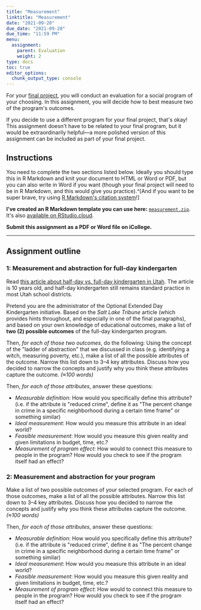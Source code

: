 ```yaml
---
title: "Measurement"
linktitle: "Measurement"
date: "2021-09-20"
due_date: "2021-09-20"
due_time: "11:59 PM"
menu:
  assignment:
    parent: Evaluation
    weight: 2
type: docs
toc: true
editor_options: 
  chunk_output_type: console
---
```


For your [final project](/assignment/final-project/), you will conduct an evaluation for a social program of your choosing. In this assignment, you will decide how to best measure two of the program's outcomes. 

If you decide to use a different program for your final project, that's okay! This assignment doesn't have to be related to your final program, but it would be extraordinarily helpful—a more polished version of this assignment can be included as part of your final project.


## Instructions

You need to complete the two sections listed below. Ideally you should type this in R Markdown and knit your document to HTML or Word or PDF, but you can also write in Word if you want (though your final project will need to be in R Markdown, and this would give you practice).^[And if you want to be super brave, try using [R Markdown's citation system](/resource/markdown/#citations)!]

**I've created an R Markdown template you can use here:** [<i class="fas fa-file-archive"></i> `measurement.zip`](/projects/measurement.zip). It's also [available on RStudio.cloud](https://rstudio.cloud/spaces/160211/project/2762039).

**Submit this assignment as a PDF or Word file on iCollege.**

---

## Assignment outline

### 1: Measurement and abstraction for full-day kindergarten

Read [this article about half-day vs. full-day kindergarten in Utah](https://archive.sltrib.com/story.php?ref=/news/ci_13164697). The article is 10 years old, and half-day kindergarten still remains standard practice in most Utah school districts.

Pretend you are the administrator of the Optional Extended Day Kindergarten initiative. Based on the *Salt Lake Tribune* article (which provides hints throughout, and especially in one of the final paragraphs), and based on your own knowledge of educational outcomes, make a list of **two (2) possible outcomes** of the full-day kindergarten program. 

Then, *for each of those two outcomes*, do the following: Using the concept of the "ladder of abstraction" that we discussed in class (e.g. identifying a witch, measuring poverty, etc.), make a list of all the possible attributes of the outcome. Narrow this list down to 3–4 key attributes. Discuss how you decided to narrow the concepts and justify why you think these attributes capture the outcome. *(≈100 words)*

Then, *for each of those attributes*, answer these questions:

- *Measurable definition*: How would you specifically define this attribute? (i.e. if the attribute is "reduced crime", define it as "The percent change in crime in a specific neighborhood during a certain time frame" or something similar)
- *Ideal measurement*: How would you measure this attribute in an ideal world?
- *Feasible measurement*: How would you measure this given reality and given limitations in budget, time, etc.?
- *Measurement of program effect*: How would to connect this measure to people in the program? How would you check to see if the program itself had an effect?


### 2: Measurement and abstraction for your program

Make a list of two possible outcomes of your selected program. For each of those outcomes, make a list of all the possible attributes. Narrow this list down to 3–4 key attributes. Discuss how you decided to narrow the concepts and justify why you think these attributes capture the outcome. *(≈100 words)*

Then, *for each of those attributes*, answer these questions:

- *Measurable definition*: How would you specifically define this attribute? (i.e. if the attribute is "reduced crime", define it as "The percent change in crime in a specific neighborhood during a certain time frame" or something similar)
- *Ideal measurement*: How would you measure this attribute in an ideal world?
- *Feasible measurement*: How would you measure this given reality and given limitations in budget, time, etc.?
- *Measurement of program effect*: How would to connect this measure to people in the program? How would you check to see if the program itself had an effect?
